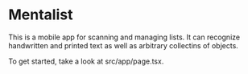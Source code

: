 # Mentalist

This is a mobile app for scanning and managing lists.  It can recognize handwritten and printed text as well as arbitrary collectins of objects.

To get started, take a look at src/app/page.tsx.
